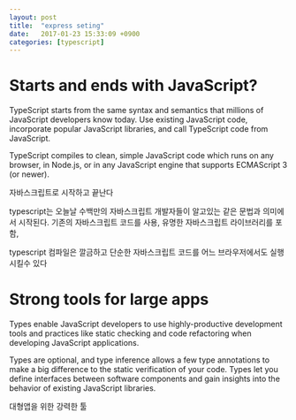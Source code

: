 ```yaml
---
layout: post
title:  "express seting"
date:   2017-01-23 15:33:09 +0900
categories: [typescript]
---
```

# Starts and ends with JavaScript?
TypeScript starts from the same syntax and semantics that millions of JavaScript developers know today. Use existing JavaScript code, incorporate popular JavaScript libraries, and call TypeScript code from JavaScript.

TypeScript compiles to clean, simple JavaScript code which runs on any browser, in Node.js, or in any JavaScript engine that supports ECMAScript 3 (or newer).

자바스크립트로 시작하고 끝난다

typescript는 오늘날 수백만의 자바스크립트 개발자들이 알고있는 같은 문법과 의미에서 시작된다. 기존의 자바스크립트 코드를 사용, 유명한 자바스크립트 라이브러리를 포함,

typescript 컴파일은 깔금하고 단순한 자바스크립트 코드를 어느 브라우저에서도 실행시킬수 있다

# Strong tools for large apps
Types enable JavaScript developers to use highly-productive development tools and practices like static checking and code refactoring when developing JavaScript applications.

Types are optional, and type inference allows a few type annotations to make a big difference to the static verification of your code. Types let you define interfaces between software components and gain insights into the behavior of existing JavaScript libraries.

대형앱을 위한 강력한 툴
